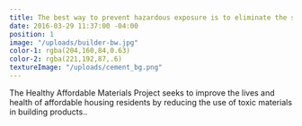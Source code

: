 ```yaml
---
title: The best way to prevent hazardous exposure is to eliminate the source.
date: 2016-03-29 11:37:00 -04:00
position: 1
image: "/uploads/builder-bw.jpg"
color-1: rgba(204,160,84,0.63)
color-2: rgba(221,192,87,.6)
textureImage: "/uploads/cement_bg.png"
---
```


The Healthy Affordable Materials Project seeks to improve the lives and health of affordable housing residents by reducing the use of toxic materials in building products..
